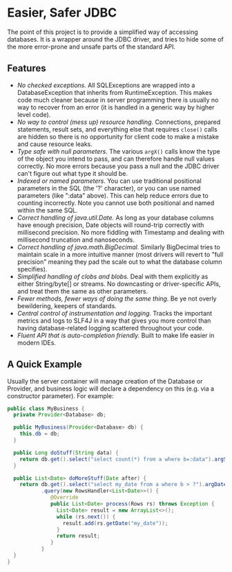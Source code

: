 # Easier, Safer JDBC

The point of this project is to provide a simplified way of accessing databases. It is a
wrapper around the JDBC driver, and tries to hide some of the more error-prone and unsafe
parts of the standard API.

## Features

* *No checked exceptions.* All SQLExceptions are wrapped into a DatabaseException that inherits from
  RuntimeException. This makes code much cleaner because in server programming there is usually no
  way to recover from an error (it is handled in a generic way by higher level code).
* *No way to control (mess up) resource handling.* Connections, prepared statements, result sets,
  and everything else that requires `close()` calls are hidden so there is no opportunity for client
  code to make a mistake and cause resource leaks.
* *Type safe with null parameters.* The various `argX()` calls know the type of the object you intend to pass, and can
  therefore handle null values correctly. No more errors because you pass a null and the JDBC
  driver can't figure out what type it should be.
* *Indexed or named parameters.* You can use traditional positional parameters in the SQL (the '?' character),
  or you can use named parameters (like ":data" above). This can help reduce errors due to counting
  incorrectly. Note you cannot use both positional and named within the same SQL.
* *Correct handling of java.util.Date.* As long as your database columns have enough precision, Date
  objects will round-trip correctly with millisecond precision. No more fiddling with Timestamp
  and dealing with millisecond truncation and nanoseconds.
* *Correct handling of java.math.BigDecimal.* Similarly BigDecimal tries to maintain scale in a more intuitive manner
  (most drivers will revert to "full precision" meaning they pad the scale out to what the database column specifies).
* *Simplified handling of clobs and blobs.* Deal with them explicitly as either String/byte[] or streams.
  No downcasting or driver-specific APIs, and treat them the same as other parameters.
* *Fewer methods, fewer ways of doing the same thing.* Be ye not overly bewildering, keepers of standards.
* *Central control of instrumentation and logging.* Tracks the important metrics and logs to SLF4J in a way that
  gives you more control than having database-related logging scattered throughout your code.
* *Fluent API that is auto-completion friendly.* Built to make life easier in modern IDEs.

## A Quick Example

Usually the server container will manage creation of the Database or Provider<Database>,
and business logic will declare a dependency on this (e.g. via a constructor parameter).
For example:

```java
public class MyBusiness {
  private Provider<Database> db;

  public MyBusiness(Provider<Database> db) {
    this.db = db;
  }

  public Long doStuff(String data) {
    return db.get().select("select count(*) from a where b=:data").argString(data).queryLong();
  }

  public List<Date> doMoreStuff(Date after) {
    return db.get().select("select my_date from a where b > ?").argDate(after)
           .query(new RowsHandler<List<Date>>() {
              @Override
              public List<Date> process(Rows rs) throws Exception {
                List<Date> result = new ArrayList<>();
                while (rs.next()) {
                  result.add(rs.getDate("my_date"));
                }
                return result;
              }
           }
  }
}
```